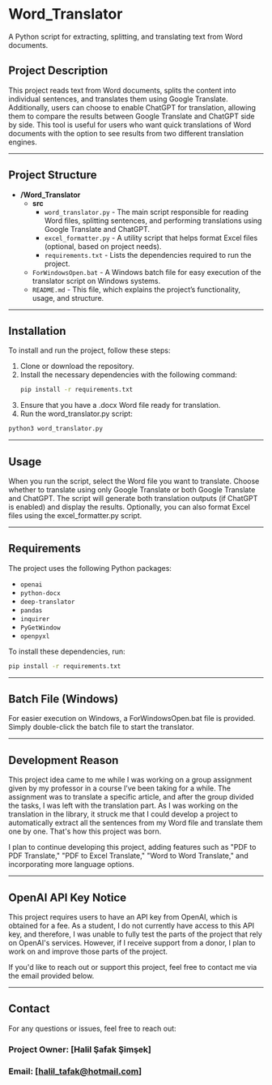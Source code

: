 # Word_Translator
A Python script for extracting, splitting, and translating text from Word documents.

## Project Description

This project reads text from Word documents, splits the content into individual sentences, and translates them using Google Translate. Additionally, users can choose to enable ChatGPT for translation, allowing them to compare the results between Google Translate and ChatGPT side by side. This tool is useful for users who want quick translations of Word documents with the option to see results from two different translation engines.

---

## Project Structure

- **/Word_Translator**
  - **src**
    - `word_translator.py` - The main script responsible for reading Word files, splitting sentences, and performing translations using Google Translate and ChatGPT.
    - `excel_formatter.py` - A utility script that helps format Excel files (optional, based on project needs).
    - `requirements.txt` - Lists the dependencies required to run the project.
  - `ForWindowsOpen.bat` - A Windows batch file for easy execution of the translator script on Windows systems.
  - `README.md` - This file, which explains the project’s functionality, usage, and structure.
  
---

## Installation

To install and run the project, follow these steps:

1. Clone or download the repository.
2. Install the necessary dependencies with the following command:
   ```bash
   pip install -r requirements.txt
   ```
3. Ensure that you have a .docx Word file ready for translation.
4. Run the word_translator.py script:
  ```bash
  python3 word_translator.py
  ```

---

## Usage
When you run the script, select the Word file you want to translate.
Choose whether to translate using only Google Translate or both Google Translate and ChatGPT.
The script will generate both translation outputs (if ChatGPT is enabled) and display the results.
Optionally, you can also format Excel files using the excel_formatter.py script.

---

## Requirements
The project uses the following Python packages:

- `openai`
- `python-docx`
- `deep-translator`
- `pandas`
- `inquirer`
- `PyGetWindow`
- `openpyxl`

To install these dependencies, run:
  ```bash
  pip install -r requirements.txt
  ```

---


## Batch File (Windows)
For easier execution on Windows, a ForWindowsOpen.bat file is provided. Simply double-click the batch file to start the translator.

---

## Development Reason
This project idea came to me while I was working on a group assignment given by my professor in a course I’ve been taking for a while. The assignment was to translate a specific article, and after the group divided the tasks, I was left with the translation part. As I was working on the translation in the library, it struck me that I could develop a project to automatically extract all the sentences from my Word file and translate them one by one. That's how this project was born.

I plan to continue developing this project, adding features such as "PDF to PDF Translate," "PDF to Excel Translate," "Word to Word Translate," and incorporating more language options.

---

## OpenAI API Key Notice
This project requires users to have an API key from OpenAI, which is obtained for a fee. As a student, I do not currently have access to this API key, and therefore, I was unable to fully test the parts of the project that rely on OpenAI's services. However, if I receive support from a donor, I plan to work on and improve those parts of the project.

If you'd like to reach out or support this project, feel free to contact me via the email provided below.

---

## Contact
For any questions or issues, feel free to reach out:

### Project Owner: [Halil Şafak Şimşek]
### Email: [halil_tafak@hotmail.com]

